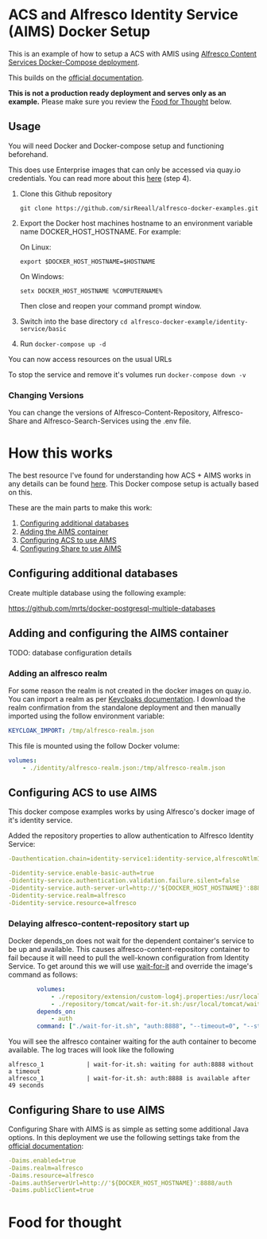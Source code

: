 # ACS and Alfresco Identity Service (AIMS) Docker Setup

This is an example of how to setup a ACS with AMIS using [Alfresco Content Services Docker-Compose deployment](https://docs.alfresco.com/content-services/latest/install/containers/docker-compose/).

This builds on the [official documentation](https://docs.alfresco.com/identity-service/latest/tutorial/sso/saml/).

**This is not a production ready deployment and serves only as an example.** Please make sure you review the [Food for Thought](#Food-for-thought) below.

## Usage

You will need Docker and Docker-compose setup and functioning beforehand.

This does use Enterprise images that can only be accessed via quay.io credentials. You can read more about this [here](https://docs.alfresco.com/content-services/latest/install/containers/docker-compose/) (step 4).

1. Clone this Github repository

    `git clone https://github.com/sirReeall/alfresco-docker-examples.git`

1. Export the Docker host machines hostname to an environment variable name DOCKER_HOST_HOSTNAME. For example:

    On Linux:

    `export $DOCKER_HOST_HOSTNAME=$HOSTNAME`

    On Windows:

    `setx DOCKER_HOST_HOSTNAME %COMPUTERNAME%`

    Then close and reopen your command prompt window.

1. Switch into the base directory `cd alfresco-docker-example/identity-service/basic`
1. Run `docker-compose up -d`

You can now access resources on the usual URLs

To stop the service and remove it's volumes run `docker-compose down -v`

### Changing Versions

You can change the versions of Alfresco-Content-Repository, Alfresco-Share and Alfresco-Search-Services using the .env file.

# How this works

The best resource I've found for understanding how ACS + AIMS works in any details can be found [here](https://hub.alfresco.com/t5/alfresco-content-services-blog/deploying-alfresco-dbp-with-identity-service-using-docker/ba-p/299338). This Docker compose setup is actually based on this. 

These are the main parts to make this work:

1. [Configuring additional databases](#Configuring-additional-databases)
2. [Adding the AIMS container](#Adding-the-AIMS-container)
3. [Configuring ACS to use AIMS](#Configuring-ACS-to-use-AIMS)
4. [Configuring Share to use AIMS](#Configuring-Share-to-use-AIMS)

## Configuring additional databases

Create multiple database using the following example:

https://github.com/mrts/docker-postgresql-multiple-databases

## Adding and configuring the AIMS container

TODO: database configuration details

### Adding an alfresco realm

For some reason the realm is not created in the docker images on quay.io. You can import a realm as per [Keycloaks documentation](https://hub.docker.com/r/jboss/keycloak/). I download the realm confirmation from the standalone deployment and then manually imported using the follow environment variable:

```yaml
KEYCLOAK_IMPORT: /tmp/alfresco-realm.json
```
This file is mounted using the follow Docker volume:

```yaml
volumes: 
    - ./identity/alfresco-realm.json:/tmp/alfresco-realm.json
```

## Configuring ACS to use AIMS

This docker compose examples works by using Alfresco's docker image of it's identity service. 

Added the repository properties to allow authentication to Alfresco Identity Service:

```yaml
-Dauthentication.chain=identity-service1:identity-service,alfrescoNtlm1:alfrescoNtlm

-Didentity-service.enable-basic-auth=true
-Didentity-service.authentication.validation.failure.silent=false
-Didentity-service.auth-server-url=http://'${DOCKER_HOST_HOSTNAME}':8888/auth
-Didentity-service.realm=alfresco
-Didentity-service.resource=alfresco
```

### Delaying alfresco-content-repository start up

Docker depends_on does not wait for the dependent container's service to be up and available. This causes alfresco-content-repository container to fail because it will need to pull the well-known configuration from Identity Service. To get around this we will use [wait-for-it](https://github.com/vishnubob/wait-for-it) and override the image's command as follows:

```yaml
        volumes: 
            - ./repository/extension/custom-log4j.properties:/usr/local/tomcat/shared/classes/alfresco/extension/custom-log4j.properties
            - ./repository/tomcat/wait-for-it.sh:/usr/local/tomcat/wait-for-it.sh
        depends_on: 
            - auth
        command: ["./wait-for-it.sh", "auth:8888", "--timeout=0", "--strict", "--", "catalina.sh", "run", "-security"]
```

You will see the alfresco container waiting for the auth container to become available. The log traces will look like the following

```log
alfresco_1            | wait-for-it.sh: waiting for auth:8888 without a timeout
alfresco_1            | wait-for-it.sh: auth:8888 is available after 49 seconds
```

## Configuring Share to use AIMS

Configuring Share with AIMS is as simple as setting some additional Java options. In this deployment we use the following settings take from the [official documentation](https://docs.alfresco.com/identity-service/latest/tutorial/sso/saml/#step-9-configure-alfresco-share-properties):

```yaml
-Daims.enabled=true
-Daims.realm=alfresco
-Daims.resource=alfresco
-Daims.authServerUrl=http://'${DOCKER_HOST_HOSTNAME}':8888/auth
-Daims.publicClient=true
```

# Food for thought





